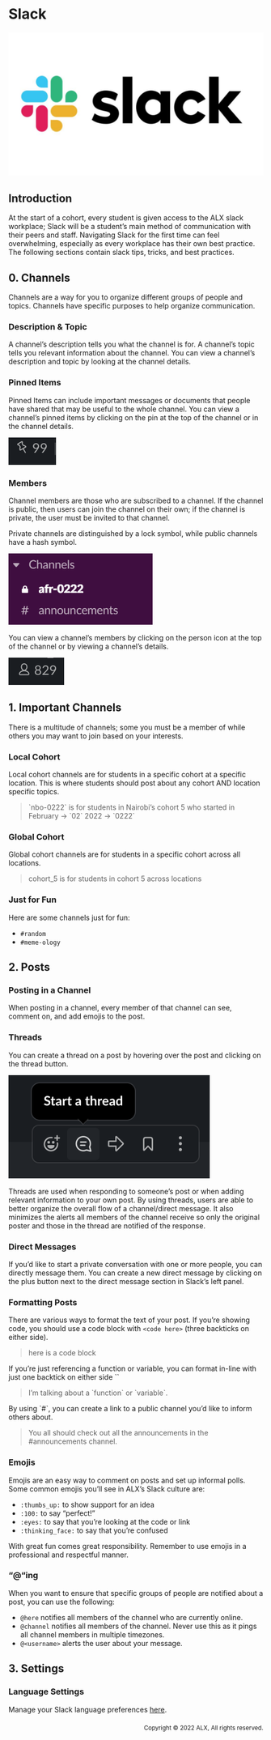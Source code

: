 # Slack

![Slack logo](../Media/Slack_Logo.jpg)


## Introduction
At the start of a cohort, every student is given access to the ALX slack workplace; Slack will be a student’s main method of communication with their peers and staff. Navigating Slack for the first time can feel overwhelming, especially as every workplace has their own best practice. The following sections contain slack tips, tricks, and best practices.


## 0. Channels
Channels are a way for you to organize different groups of people and topics. Channels have specific purposes to help organize communication.


### Description & Topic
A channel’s description tells you what the channel is for. A channel’s topic tells you relevant information about the channel. You can view a channel’s description and topic by looking at the channel details.


### Pinned Items
Pinned Items can include important messages or documents that people have shared that may be useful to the whole channel. You can view a channel’s pinned items by clicking on the pin at the top of the channel or in the channel details. 

![Symbol showing 99 pinned items](../Media/99_Pinned_Items.png)


### Members
Channel members are those who are subscribed to a channel. If the channel is public, then users can join the channel on their own; if the channel is private, the user must be invited to that channel.

Private channels are distinguished by a lock symbol, while public channels have a hash symbol.

![List of channels](../Media/List_of_Channels.png)

You can view a channel’s members by clicking on the person icon at the top of the channel or by viewing a channel’s details.

![Symbol showing there are 829 members](../Media/829_Members.png)


## 1. Important Channels
There is a multitude of channels; some you must be a member of while others you may want to join based on your interests.


### Local Cohort
Local cohort channels are for students in a specific cohort at a specific location. This is where students should post about any cohort AND location specific topics.
<blockquote>
    `nbo-0222` is for students in Nairobi’s cohort 5 who started in February -> `02` 2022 -> `0222`
</blockquote>


### Global Cohort
Global cohort channels are for students in a specific cohort across all locations.
<blockquote>
    cohort_5 is for students in cohort 5 across locations
</blockquote>


### Just for Fun
Here are some channels just for fun:
- `#random`
- `#meme-ology`


## 2. Posts
### Posting in a Channel
When posting in a channel, every member of that channel can see, comment on, and add emojis to the post.


### Threads
You can create a thread on a post by hovering over the post and clicking on the thread button.

![Start a thread button](../Media/Start_a_Thread_Button.png)

Threads are used when responding to someone’s post or when adding relevant information to your own post. By using threads, users are able to better organize the overall flow of a channel/direct message. It also minimizes the alerts all members of the channel receive so only the original poster and those in the thread are notified of the response.


### Direct Messages
If you’d like to start a private conversation with one or more people, you can directly message them. You can create a new direct message by clicking on the plus button next to the direct message section in Slack’s left panel.


### Formatting Posts
There are various ways to format the text of your post. If you’re showing code, you should use a code block with ```<code here>``` (three backticks on either side).
<blockquote>
here is a code block
</blockquote>
If you’re just referencing a function or variable, you can format in-line with just one backtick on either side `<function/variable>`
<blockquote>
    I’m talking about a `function` or `variable`.
</blockquote>
By using `#<channel_name>`, you can create a link to a public channel you’d like to inform others about.
<blockquote>
    You all should check out all the announcements in the #announcements channel.
</blockquote>


### Emojis
Emojis are an easy way to comment on posts and set up informal polls. Some common emojis you’ll see in ALX’s Slack culture are:
- `:thumbs_up:` to show support for an idea
- `:100:` to say “perfect!”
- `:eyes:` to say that you’re looking at the code or link
- `:thinking_face:` to say that you’re confused

With great fun comes great responsibility. Remember to use emojis in a professional and respectful manner.


### “@“ing
When you want to ensure that specific groups of people are notified about a post, you can use the following:
- `@here` notifies all members of the channel who are currently online.
- `@channel` notifies all members of the channel. Never use this as it pings all channel members in multiple timezones.
- `@<username>` alerts the user about your message.


## 3. Settings
### Language Settings

 Manage your Slack language preferences [here](https://slack.com/help/articles/215058658-Manage-your-language-preferences).
<p align="right"><sub>Copyright © 2022 ALX, All rights reserved.</sub></p>